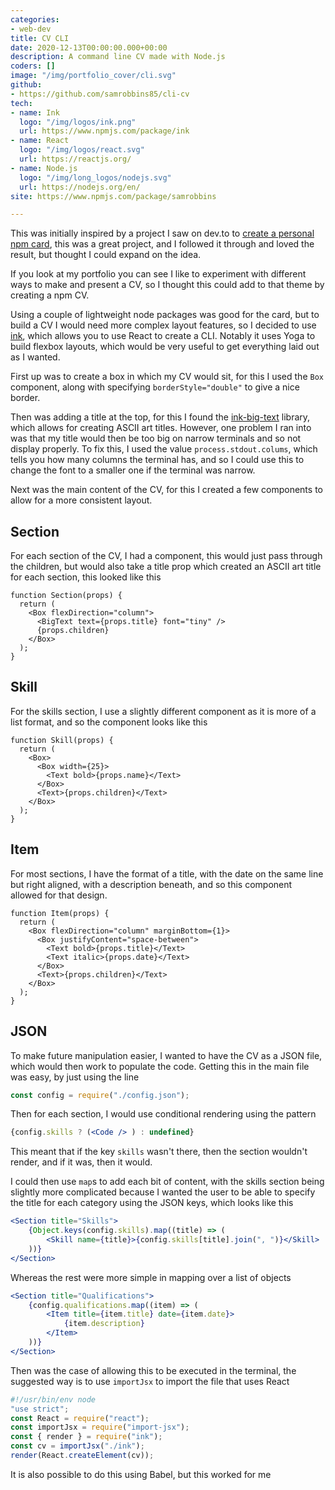 ```yaml
---
categories:
- web-dev
title: CV CLI
date: 2020-12-13T00:00:00.000+00:00
description: A command line CV made with Node.js
coders: []
image: "/img/portfolio_cover/cli.svg"
github:
- https://github.com/samrobbins85/cli-cv
tech:
- name: Ink
  logo: "/img/logos/ink.png"
  url: https://www.npmjs.com/package/ink
- name: React
  logo: "/img/logos/react.svg"
  url: https://reactjs.org/
- name: Node.js
  logo: "/img/long_logos/nodejs.svg"
  url: https://nodejs.org/en/
site: https://www.npmjs.com/package/samrobbins

---
```

This was initially inspired by a project I saw on dev.to to [create a personal npm card](https://dev.to/cdthomp1/create-your-own-npm-card-ejp), this was a great project, and I followed it through and loved the result, but thought I could expand on the idea.

If you look at my portfolio you can see I like to experiment with different ways to make and present a CV, so I thought this could add to that theme by creating a npm CV.

Using a couple of lightweight node packages was good for the card, but to build a CV I would need more complex layout features, so I decided to use [ink](https://www.npmjs.com/package/ink), which allows you to use React to create a CLI. Notably it uses Yoga to build flexbox layouts, which would be very useful to get everything laid out as I wanted.

First up was to create a box in which my CV would sit, for this I used the `Box` component, along with specifying `borderStyle="double"` to give a nice border.

Then was adding a title at the top, for this I found the [ink-big-text](https://github.com/sindresorhus/ink-big-text) library, which allows for creating ASCII art titles. However, one problem I ran into was that my title would then be too big on narrow terminals and so not display properly. To fix this, I used the value `process.stdout.colums`, which tells you how many columns the terminal has, and so I could use this to change the font to a smaller one if the terminal was narrow.

Next was the main content of the CV, for this I created a few components to allow for a more consistent layout.

## Section

For each section of the CV, I had a component, this would just pass through the children, but would also take a title prop which created an ASCII art title for each section, this looked like this

```react
function Section(props) {
  return (
    <Box flexDirection="column">
      <BigText text={props.title} font="tiny" />
      {props.children}
    </Box>
  );
}
```

## Skill

For the skills section, I use a slightly different component as it is more of a list format, and so the component looks like this

```react
function Skill(props) {
  return (
    <Box>
      <Box width={25}>
        <Text bold>{props.name}</Text>
      </Box>
      <Text>{props.children}</Text>
    </Box>
  );
}
```

## Item

For most sections, I have the format of a title, with the date on the same line but right aligned, with a description beneath, and so this component allowed for that design.

```react
function Item(props) {
  return (
    <Box flexDirection="column" marginBottom={1}>
      <Box justifyContent="space-between">
        <Text bold>{props.title}</Text>
        <Text italic>{props.date}</Text>
      </Box>
      <Text>{props.children}</Text>
    </Box>
  );
}
```

## JSON

To make future manipulation easier, I wanted to have the CV as a JSON file, which would then work to populate the code. Getting this in the main file was easy, by just using the line

```js
const config = require("./config.json");
```

Then for each section, I would use conditional rendering using the pattern

```jsx
{config.skills ? (<Code /> ) : undefined}
```

This meant that if the key `skills` wasn't there, then the section wouldn't render, and if it was, then it would. 

I could then use `map`s to add each bit of content, with the skills section being slightly more complicated because I wanted the user to be able to specify the title for each category using the JSON keys, which looks like this

```jsx
<Section title="Skills">
	{Object.keys(config.skills).map((title) => (
		<Skill name={title}>{config.skills[title].join(", ")}</Skill>
	))}
</Section>
```

Whereas the rest were more simple in mapping over a list of objects

```jsx
<Section title="Qualifications">
	{config.qualifications.map((item) => (
		<Item title={item.title} date={item.date}>
			{item.description}
		</Item>
	))}
</Section>
```

Then was the case of allowing this to be executed in the terminal, the suggested way is to use `importJsx` to import the file that uses React

```js
#!/usr/bin/env node
"use strict";
const React = require("react");
const importJsx = require("import-jsx");
const { render } = require("ink");
const cv = importJsx("./ink");
render(React.createElement(cv));
```

It is also possible to do this using Babel, but this worked for me